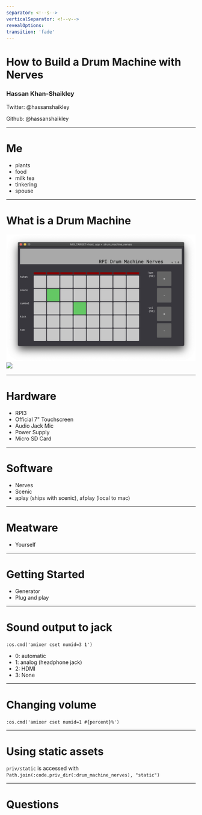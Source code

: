 ```yaml
---
separator: <!--s-->
verticalSeparator: <!--v-->
revealOptions:
transition: 'fade'
---
```


# How to Build a Drum Machine with Nerves

### Hassan Khan-Shaikley

Twitter: @hassanshaikley

Github: @hassanshaikley

---

# Me

- plants
- food
- milk tea
- tinkering
- spouse

---

# What is a Drum Machine

![](img/drum_machine_mine.png)
![](img/drum_machine_old.png)

---

# Hardware

- RPI3
- Official 7" Touchscreen
- Audio Jack Mic
- Power Supply
- Micro SD Card

---

# Software

- Nerves
- Scenic
- aplay (ships with scenic), afplay (local to mac)

---

# Meatware

- Yourself

---

# Getting Started

- Generator
- Plug and play

---

# Sound output to jack

`:os.cmd('amixer cset numid=3 1')`
- 0: automatic
- 1: analog (headphone jack)
- 2: HDMI
- 3: None 

---

# Changing volume

`:os.cmd('amixer cset numid=1 #{percent}%')`

---

# Using static assets

`priv/static` is accessed with `Path.join(:code.priv_dir(:drum_machine_nerves), "static")`

---

# Questions
